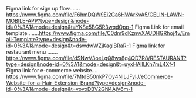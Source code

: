 Figma link for sign up flow....... https://www.figma.com/file/F6hmDQW9Ei2Ga6HWArKvA5/CELIN-LAWN-MOBILE-APP?type=design&node-id=0%3A1&mode=design&t=YKSe5BG5R3wqdOpp-1
Figma Link for email template........https://www.figma.com/file/C0dm9dKznwXAUDHGRhoj4v/Email-Template?type=design&node-id=0%3A1&mode=design&t=dswdwWZjKaglBRaR-1
Figma link for restaurant menu .......  https://www.figma.com/file/dSNwV3oeLgQ8ws8g4QD7R8/RESTAURANT?type=design&node-id=0%3A1&mode=design&t=uyxHAilLKh7mL4Xf-1
Figma link for e-commerce website....   https://www.figma.com/file/7MtdB50nkP7Oy4NILJFylJ/eCommerce-Website-for-a-Hair-Extension-Brand?type=design&node-id=0%3A1&mode=design&t=vovoDBV2GN4AjV6m-1
